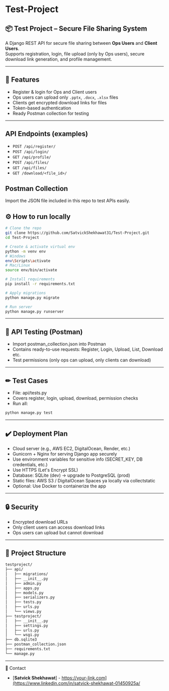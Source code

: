 # Test-Project

## 📦 Test Project – Secure File Sharing System

A Django REST API for secure file sharing between **Ops Users** and **Client Users**.  
Supports registration, login, file upload (only by Ops users), secure download link generation, and profile management.

---

## 🚀 Features
- Register & login for Ops and Client users
- Ops users can upload only `.pptx`, `.docx`, `.xlsx` files
- Clients get encrypted download links for files
- Token-based authentication
- Ready Postman collection for testing

---

## API Endpoints (examples)
- `POST /api/register/`
- `POST /api/login/`
- `GET /api/profile/`
- `POST /api/files/`
- `GET /api/files/`
- `GET /download/<file_id>/`

## Postman Collection
Import the JSON file included in this repo to test APIs easily.

## ⚙️ How to run locally

```bash
# Clone the repo
git clone https://github.com/SatvickShekhawat31/Test-Project.git
cd Test-Project

# Create & activate virtual env
python -m venv env
# Windows
env\Scripts\activate
# Mac/Linux
source env/bin/activate

# Install requirements
pip install -r requirements.txt

# Apply migrations
python manage.py migrate

# Run server
python manage.py runserver
```
---

## 🧪 API Testing (Postman)
- Import postman_collection.json into Postman
- Contains ready-to-use requests: Register, Login, Upload, List, Download etc.
- Test permissions (only ops can upload, only clients can download)

---

## ✏ Test Cases

- File: api/tests.py
- Covers register, login, upload, download, permission checks
- Run all:
```bash
python manage.py test
```

---

## ✔️ Deployment Plan

- Cloud server (e.g., AWS EC2, DigitalOcean, Render, etc.)
- Gunicorn + Nginx for serving Django app securely
- Use environment variables for sensitive info (SECRET_KEY, DB credentials, etc.)
- Use HTTPS (Let's Encrypt SSL)
- Database: SQLite (dev) → upgrade to PostgreSQL (prod)
- Static files: AWS S3 / DigitalOcean Spaces ya locally via collectstatic 
- Optional: Use Docker to containerize the app

--- 

## 🔒 Security

- Encrypted download URLs
- Only client users can access download links
- Ops users can upload but cannot download

---

## 📂 Project Structure

```bash
testproject/
├── api/
│   ├── migrations/
│   ├── __init__.py
│   ├── admin.py
│   ├── apps.py
│   ├── models.py
│   ├── serializers.py
│   ├── tests.py
│   ├── urls.py
│   └── views.py
├── testproject/
│   ├── __init__.py
│   ├── settings.py
│   ├── urls.py
│   └── wsgi.py
├── db.sqlite3
├── postman_collection.json
├── requirements.txt
└── manage.py
```

---

📧 Contact
- [**Satvick Shekhawat**] - https://your-link.com](https://www.linkedin.com/in/satvick-shekhawat-01450925a/
